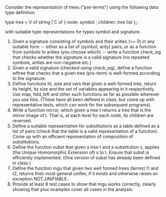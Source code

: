 Consider the representation of trees ("pre-terms") using the following data type definition

type tree = V of string | C of { node: symbol ; children: tree list };;

with suitable type representations for types symbol and signature.

  1. Given a signature consisting of symbols and their arities (>= 0) in any suitable form -- either as a list of (symbol, arity) pairs, or as a function from symbols to arities (you choose which) -- write a function check_sig that checks whether the signature is a valid signature (no repeated symbols, arities are non-negative etc.)
  2. Given a valid signature (checked using check_sig), define a function wftree that checks that a given tree (pre-term) is well-formed according to the signature.
  3. Define functions ht, size and vars that given a well-formed tree, return its height, its size and the set of variables appearing in it respectively.  Use map, fold_left and other such functions as far as possible wherever you use lists.  (These have all been defined in class, but come up with representative tests, which can work for the subsequent programs).
  4.  Write a function mirror, which given a tree t returns a tree that is the mirror image of t. That is, at each level for each node, its children are reversed.
  5. Define a suitable representation for substitutions as a table defined as a list of pairs (check that the table is a valid representation of a function).  Come up with an efficient representation of composition of substitutions. 
  6. Define the function subst that given a tree t and a substitution s, applies (the Unique Homomorphic Extension of) s to t.  Ensure that subst is efficiently implemented.  (One version of subst has already been defined in class.)
  7. Define the function mgu that given two well formed trees (terms) t1 and t2, returns their most general unifier, if it exists and otherwise raises an exception NOT_UNIFIABLE.
  8. Provide at least 8 test cases to show that mgu works correctly, clearly showing that your examples cover all cases in the analysis.

